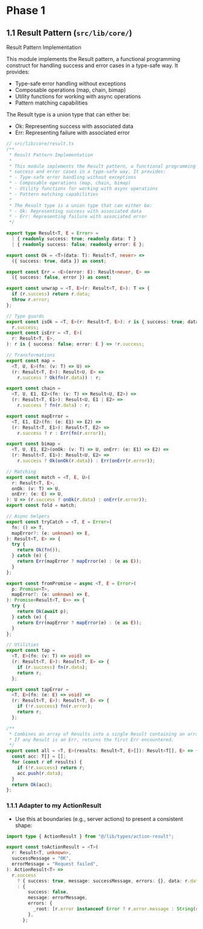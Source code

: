 # Phase 1

## 1.1 Result Pattern (`src/lib/core/`)

Result Pattern Implementation

This module implements the Result pattern, a functional programming construct for handling
success and error cases in a type-safe way. It provides:

- Type-safe error handling without exceptions
- Composable operations (map, chain, bimap)
- Utility functions for working with async operations
- Pattern matching capabilities

The Result type is a union type that can either be:

- Ok: Representing success with associated data
- Err: Representing failure with associated error

```typescript
// src/lib/core/result.ts
/**
 * Result Pattern Implementation
 *
 * This module implements the Result pattern, a functional programming construct for handling
 * success and error cases in a type-safe way. It provides:
 * - Type-safe error handling without exceptions
 * - Composable operations (map, chain, bimap)
 * - Utility functions for working with async operations
 * - Pattern matching capabilities
 *
 * The Result type is a union type that can either be:
 * - Ok: Representing success with associated data
 * - Err: Representing failure with associated error
 */

export type Result<T, E = Error> =
  | { readonly success: true; readonly data: T }
  | { readonly success: false; readonly error: E };

export const Ok = <T>(data: T): Result<T, never> =>
  ({ success: true, data }) as const;

export const Err = <E>(error: E): Result<never, E> =>
  ({ success: false, error }) as const;

export const unwrap = <T, E>(r: Result<T, E>): T => {
  if (r.success) return r.data;
  throw r.error;
};

// Type guards
export const isOk = <T, E>(r: Result<T, E>): r is { success: true; data: T } =>
  r.success;
export const isErr = <T, E>(
  r: Result<T, E>,
): r is { success: false; error: E } => !r.success;

// Transformations
export const map =
  <T, U, E>(fn: (v: T) => U) =>
  (r: Result<T, E>): Result<U, E> =>
    r.success ? Ok(fn(r.data)) : r;

export const chain =
  <T, U, E1, E2>(fn: (v: T) => Result<U, E2>) =>
  (r: Result<T, E1>): Result<U, E1 | E2> =>
    r.success ? fn(r.data) : r;

export const mapError =
  <T, E1, E2>(fn: (e: E1) => E2) =>
  (r: Result<T, E1>): Result<T, E2> =>
    r.success ? r : Err(fn(r.error));

export const bimap =
  <T, U, E1, E2>(onOk: (v: T) => U, onErr: (e: E1) => E2) =>
  (r: Result<T, E1>): Result<U, E2> =>
    r.success ? Ok(onOk(r.data)) : Err(onErr(r.error));

// Matching
export const match = <T, E, U>(
  r: Result<T, E>,
  onOk: (v: T) => U,
  onErr: (e: E) => U,
): U => (r.success ? onOk(r.data) : onErr(r.error));
export const fold = match;

// Async helpers
export const tryCatch = <T, E = Error>(
  fn: () => T,
  mapError?: (e: unknown) => E,
): Result<T, E> => {
  try {
    return Ok(fn());
  } catch (e) {
    return Err(mapError ? mapError(e) : (e as E));
  }
};

export const fromPromise = async <T, E = Error>(
  p: Promise<T>,
  mapError?: (e: unknown) => E,
): Promise<Result<T, E>> => {
  try {
    return Ok(await p);
  } catch (e) {
    return Err(mapError ? mapError(e) : (e as E));
  }
};

// Utilities
export const tap =
  <T, E>(fn: (v: T) => void) =>
  (r: Result<T, E>): Result<T, E> => {
    if (r.success) fn(r.data);
    return r;
  };

export const tapError =
  <T, E>(fn: (e: E) => void) =>
  (r: Result<T, E>): Result<T, E> => {
    if (!r.success) fn(r.error);
    return r;
  };

/**
 * Combines an array of Results into a single Result containing an array of success values.
 * If any Result is an Err, returns the first Err encountered.
 */
export const all = <T, E>(results: Result<T, E>[]): Result<T[], E> => {
  const acc: T[] = [];
  for (const r of results) {
    if (!r.success) return r;
    acc.push(r.data);
  }
  return Ok(acc);
};
```

### 1.1.1 Adapter to my ActionResult

- Use this at boundaries (e.g., server actions) to present a consistent shape:

```typescript
import type { ActionResult } from "@/lib/types/action-result";

export const toActionResult = <T>(
  r: Result<T, unknown>,
  successMessage = "OK",
  errorMessage = "Request failed",
): ActionResult<T> =>
  r.success
    ? { success: true, message: successMessage, errors: {}, data: r.data }
    : {
        success: false,
        message: errorMessage,
        errors: {
          _root: [r.error instanceof Error ? r.error.message : String(r.error)],
        },
      };
```
